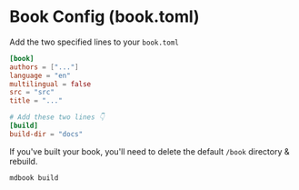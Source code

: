 # Book Config (book.toml)

Add the two specified lines to your `book.toml`

```toml
[book]
authors = ["..."]
language = "en"
multilingual = false
src = "src"
title = "..."

# Add these two lines 👇
[build]
build-dir = "docs"
```

If you've built your book, you'll need to delete the default `/book` directory & rebuild.

`mdbook build`